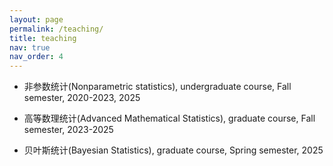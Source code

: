 ```yaml
---
layout: page
permalink: /teaching/
title: teaching
nav: true
nav_order: 4
---
```


- 非参数统计(Nonparametric statistics), undergraduate course, Fall semester, 2020-2023, 2025

- 高等数理统计(Advanced Mathematical Statistics), graduate course, Fall semester, 2023-2025

- 贝叶斯统计(Bayesian Statistics), graduate course, Spring semester, 2025
